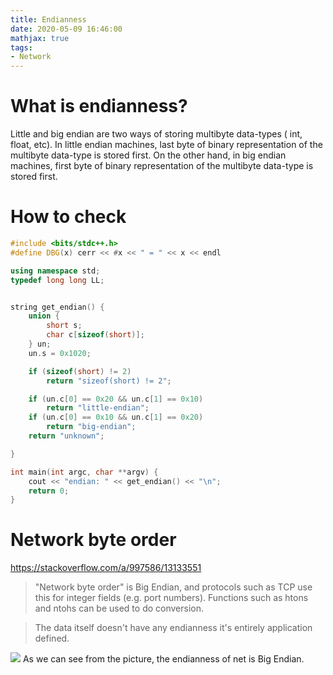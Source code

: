 ```yaml
---
title: Endianness
date: 2020-05-09 16:46:00
mathjax: true
tags:
- Network
---
```


# What is endianness?
Little and big endian are two ways of storing multibyte data-types ( int, float, etc). In little endian machines, last byte of binary representation of the multibyte data-type is stored first. On the other hand, in big endian machines, first byte of binary representation of the multibyte data-type is stored first.

# How to check
```cpp
#include <bits/stdc++.h>
#define DBG(x) cerr << #x << " = " << x << endl

using namespace std;
typedef long long LL;


string get_endian() {
    union {
        short s;
        char c[sizeof(short)];
    } un;
    un.s = 0x1020;

    if (sizeof(short) != 2)
        return "sizeof(short) != 2";

    if (un.c[0] == 0x20 && un.c[1] == 0x10)
        return "little-endian";
    if (un.c[0] == 0x10 && un.c[1] == 0x20)
        return "big-endian";
    return "unknown";

}

int main(int argc, char **argv) {
    cout << "endian: " << get_endian() << "\n";
    return 0;
}

```

# Network byte order
https://stackoverflow.com/a/997586/13133551
>"Network byte order" is Big Endian, and protocols such as TCP use this for integer fields (e.g. port numbers). Functions such as htons and ntohs can be used to do conversion.

>The data itself doesn't have any endianness it's entirely application defined.

![](/images/posts/Endianness/0.png)
As we can see from the picture, the endianness of net is Big Endian.